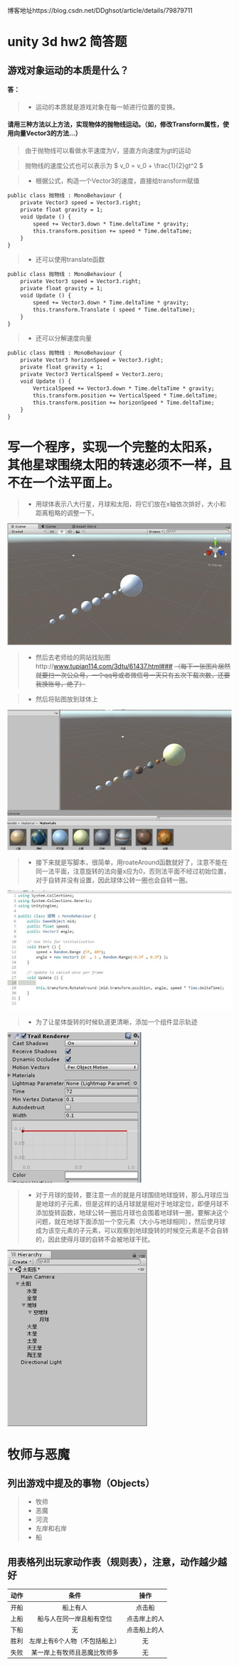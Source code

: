 博客地址https://blog.csdn.net/DDghsot/article/details/79879711

# unity 3d hw2 简答题
## 游戏对象运动的本质是什么？
#### 答：
> * 运动的本质就是游戏对象在每一帧进行位置的变换。
#### 请用三种方法以上方法，实现物体的抛物线运动。（如，修改Transform属性，使用向量Vector3的方法…）

> 由于抛物线可以看做水平速度为V，竖直方向速度为gt的运动


> 抛物线的速度公式也可以表示为 $  v_0 = v_0 + \frac{1}{2}gt^2 $ 

> * 根据公式，构造一个Vector3的速度，直接给transform赋值
```
public class 抛物线 : MonoBehaviour {
	private Vector3 speed = Vector3.right;
	private float gravity = 1;
	void Update () {
		speed += Vector3.down * Time.deltaTime * gravity;
		this.transform.position += speed * Time.deltaTime;
	}
}
```
> * 还可以使用translate函数
```
public class 抛物线 : MonoBehaviour {
	private Vector3 speed = Vector3.right;
	private float gravity = 1;
	void Update () {
		speed += Vector3.down * Time.deltaTime * gravity;
		this.transform.Translate ( speed * Time.deltaTime);
	}
}
```
> * 还可以分解速度向量
```
public class 抛物线 : MonoBehaviour {
	private Vector3 horizonSpeed = Vector3.right;
	private float gravity = 1;
	private Vector3 VerticalSpeed = Vector3.zero;
	void Update () {
	    VerticalSpeed += Vector3.down * Time.deltaTime * gravity;
	  	this.transform.position += VerticalSpeed * Time.deltaTime;
		this.transform.position += horizonSpeed * Time.deltaTime;
	}
}
```

# 写一个程序，实现一个完整的太阳系， 其他星球围绕太阳的转速必须不一样，且不在一个法平面上。

> * 用球体表示八大行星，月球和太阳，将它们放在x轴依次排好，大小和距离粗略的调整一下。

![此处输入图片的描述][1]

> * 然后去老师给的网站找贴图http://www.tupian114.com/3dtu/61437.html###
~~（每下一张图片居然就要扫一次公众号，一个qq号或者微信号一天只有五次下载次数，还要我换账号，绝了）~~

> * 然后将贴图放到球体上

![此处输入图片的描述][2]

> * 接下来就是写脚本，很简单，用roateAround函数就好了，注意不能在同一法平面，注意旋转的法向量x应为0，否则法平面不经过初始位置，对于自转并没有设置，因此球体公转一圈也会自转一圈。

![此处输入图片的描述][3]


> * 为了让星体旋转的时候轨道更清晰，添加一个组件显示轨迹

![此处输入图片的描述][4]


> * 对于月球的旋转，要注意一点的就是月球围绕地球旋转，那么月球应当是地球的子元素，但是这样的话月球就是相对于地球定位，即便月球不添加旋转函数，地球公转一圈后月球也会围着地球转一圈，要解决这个问题，就在地球下面添加一个空元素（大小与地球相同），然后使月球成为该空元素的子元素，可以观察到地球旋转的时候空元素是不会自转的，因此使得月球的自转不会被地球干扰。

![此处输入图片的描述][5]



# 牧师与恶魔
## 列出游戏中提及的事物（Objects）
> * 牧师
> * 恶魔
> * 河流
> * 左岸和右岸
> * 船

## 用表格列出玩家动作表（规则表），注意，动作越少越好
| 动作 | 条件 | 操作 |
| :-: | :-: | :-: |
| 开船 | 船上有人 | 点击船 |
| 上船 | 船与人在同一岸且船有空位 | 点击岸上的人 |
| 下船 | 无 | 点击船上的人 | 
| 胜利 | 左岸上有6个人物（不包括船上） |  无  |
| 失败 | 某一岸上有牧师且恶魔比牧师多 | 无 |


  [1]: https://github.com/ddghost/unity3d/blob/master/unity%20hw2/resources/%E5%A4%AA%E9%98%B3%E7%B3%BB%E6%8E%92%E5%88%97.jpg
  [2]: https://github.com/ddghost/unity3d/blob/master/unity%20hw2/resources/%E8%B4%B4%E5%9B%BE.jpg
  [3]: https://github.com/ddghost/unity3d/blob/master/unity%20hw2/resources/%E4%BB%A3%E7%A0%81.jpg
  [4]: https://github.com/ddghost/unity3d/blob/master/unity%20hw2/resources/%E8%BD%A8%E8%BF%B9.jpg
  [5]: https://github.com/ddghost/unity3d/blob/master/unity%20hw2/resources/%E7%BB%93%E6%9E%84.jpg
